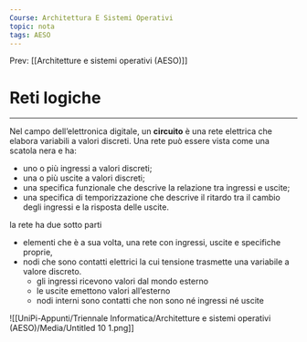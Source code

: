 ```yaml
---
Course: Architettura E Sistemi Operativi
topic: nota
tags: AESO
---
```


Prev: [[Architetture e sistemi operativi (AESO)]]

# Reti logiche
---

Nel campo dell’elettronica digitale, un **circuito** è una rete elettrica che elabora
variabili a valori discreti. Una rete può essere vista come una scatola nera e ha:

- uno o più ingressi a valori discreti;
- una o più uscite a valori discreti;
- una specifica funzionale che descrive la relazione tra ingressi e uscite;
- una specifica di temporizzazione che descrive il ritardo tra il cambio degli ingressi e la risposta delle uscite.

la rete ha due sotto parti

- elementi che è a sua volta, una rete con ingressi, uscite e specifiche proprie,
- nodi che sono contatti elettrici la cui tensione trasmette una variabile a valore discreto.
    - gli ingressi ricevono valori dal mondo esterno
    - le uscite emettono valori all’esterno
    - nodi interni sono contatti che non sono né ingressi né uscite

![[UniPi-Appunti/Triennale Informatica/Architetture e sistemi operativi (AESO)/Media/Untitled 10 1.png]]
